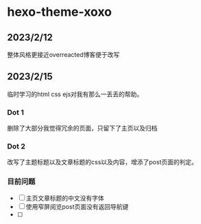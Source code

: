 # hexo-theme-xoxo

## 2023/2/12
整体风格更接近overreacted博客便于改写

## 2023/2/15
临时学习的html css ejs对我有那么一丢丢的帮助。

### Dot 1
删除了大部分我觉得冗余的页面，只留下了主页以及归档

### Dot 2
改写了主题标题以及文章标题的css以及内容，增添了post页面的判定。

### 目前问题
- [ ] 主页文章标题的中文没有字体
- [ ] 使用窄屏阅览post页面没有返回导航键
- [ ] 
